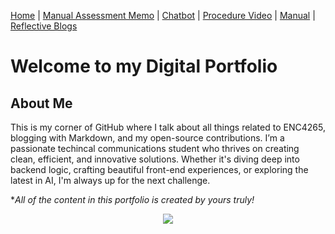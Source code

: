 [Home](index.md) | [Manual Assessment Memo](manual_assessment_memo.md) | [Chatbot](chatbot.md) | [Procedure Video](procedure_video.md) | [Manual](manual.md) | [Reflective Blogs](reflective_blogs.md) 

# Welcome to my Digital Portfolio 

## About Me 
This is my corner of GitHub where I talk about all things related to ENC4265, blogging with Markdown, and my open-source contributions. I’m a passionate techincal communications student who thrives on creating clean, efficient, and innovative solutions. Whether it's diving deep into backend logic, crafting beautiful front-end experiences, or exploring the latest in AI, I'm always up for the next challenge.

**All of the content in this portfolio is created by yours truly!*

<center><img src="https://i0.wp.com/mariahtmartin.com/wp-content/uploads/2024/04/IMG_3084-scaled.jpg?resize=1152%2C1536&ssl=1"></center>
